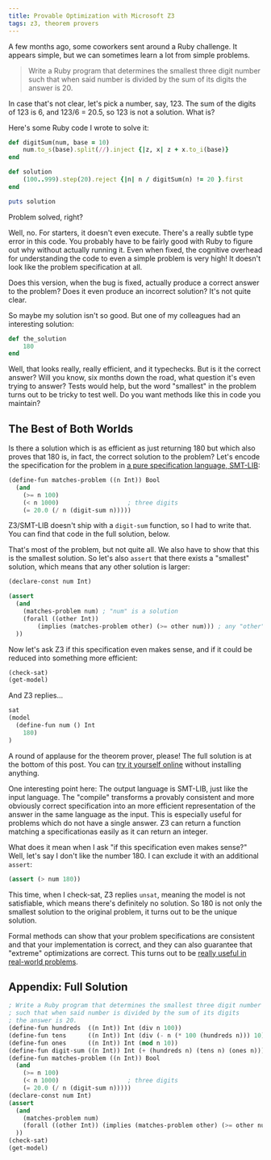 ```yaml
---
title: Provable Optimization with Microsoft Z3
tags: z3, theorem provers
---
```


A few months ago, some coworkers sent around a Ruby challenge. It appears simple, but we can sometimes learn a lot from simple problems.

> Write a Ruby program that determines the smallest three digit number such that when said number is divided by the sum of its digits the answer is 20.

In case that's not clear, let's pick a number, say, 123. The sum of the digits of 123 is 6, and 123/6 = 20.5, so 123 is not a solution. What is?

Here's some Ruby code I wrote to solve it:

```ruby
def digitSum(num, base = 10)
    num.to_s(base).split(//).inject {|z, x| z + x.to_i(base)}
end

def solution
    (100..999).step(20).reject {|n| n / digitSum(n) != 20 }.first
end

puts solution
```

Problem solved, right?

Well, no. For starters, it doesn't even execute. There's a really subtle type error in this code. You probably have to be fairly good with Ruby to figure out why without actually running it. Even when fixed, the cognitive overhead for understanding the code to even a simple problem is very high! It doesn't look like the problem specification at all.

Does this version, when the bug is fixed, actually produce a correct answer to the problem? Does it even produce an incorrect solution? It's not quite clear.

So maybe my solution isn't so good. But one of my colleagues had an interesting solution:

```ruby
def the_solution
    180
end
```

Well, that looks really, really efficient, and it typechecks. But is it the correct answer? Will you know, six months down the road, what question it's even trying to answer? Tests would help, but the word "smallest" in the problem turns out to be tricky to test well. Do you want methods like this in code you maintain?

## The Best of Both Worlds

Is there a solution which is as efficient as just returning 180 but which also proves that 180 is, in fact, the correct solution to the problem? 
Let's encode the specification for the problem in [a pure specification language, SMT-LIB](/posts/2014-07-07-test-only-development.html):

```commonlisp
(define-fun matches-problem ((n Int)) Bool
  (and
    (>= n 100)
    (< n 1000)                   ; three digits
    (= 20.0 (/ n (digit-sum n)))))
```

Z3/SMT-LIB doesn't ship with a `digit-sum` function, so I had to write that. You can find that code in the full solution, below.

That's most of the problem, but not quite all. We also have to show that this is the smallest solution. So let's also `assert` that there exists a "smallest" solution, which means that any other solution is larger:

```commonlisp
(declare-const num Int)

(assert
  (and
    (matches-problem num) ; "num" is a solution
    (forall ((other Int))
        (implies (matches-problem other) (>= other num))) ; any "other" solution is larger
  ))
```

Now let's ask Z3 if this specification even makes sense, and if it could be reduced into something more efficient:

```commonlisp
(check-sat)
(get-model)
```

And Z3 replies...

```commonlisp
sat
(model
  (define-fun num () Int
    180)
)
```

A round of applause for the theorem prover, please! The full solution is at the 
bottom of this post. You can 
[try it yourself online](https://microsoft.github.io/z3guide/playground/Freeform%20Editing) 
without installing anything.

One interesting point here: The output language is SMT-LIB, just like the input language. The "compile" transforms a provably consistent and more obviously correct specification into an more efficient representation of the answer in the same language as the input. This is especially useful for problems which do not have a single answer. Z3 can return a function matching a specificationas easily as it can return an integer.

What does it mean when I ask "if this specification even makes sense?" Well, let's say I don't like the number 180. I can exclude it with an additional `assert`:

```commonlisp
(assert (> num 180))
```

This time, when I check-sat, Z3 replies `unsat`, meaning the model is not satisfiable, which means there's definitely no solution. So 180 is not only the smallest solution to the original problem, it turns out to be the unique solution.

Formal methods can show that your problem specifications are consistent and that your implementation is correct, and they can also guarantee that "extreme" optimizations are correct. This turns out to be [really useful in real-world problems](http://research.microsoft.com/en-us/um/people/lamport/tla/formal-methods-amazon.pdf).

## Appendix: Full Solution
```commonlisp
; Write a Ruby program that determines the smallest three digit number 
; such that when said number is divided by the sum of its digits 
; the answer is 20.
(define-fun hundreds  ((n Int)) Int (div n 100))
(define-fun tens      ((n Int)) Int (div (- n (* 100 (hundreds n))) 10))
(define-fun ones      ((n Int)) Int (mod n 10))
(define-fun digit-sum ((n Int)) Int (+ (hundreds n) (tens n) (ones n)))
(define-fun matches-problem ((n Int)) Bool
  (and 
    (>= n 100) 
    (< n 1000)                   ; three digits
    (= 20.0 (/ n (digit-sum n)))))
(declare-const num Int)
(assert 
  (and 
    (matches-problem num)
    (forall ((other Int)) (implies (matches-problem other) (>= other num))) ; no smaller answer
  ))
(check-sat)
(get-model)
```